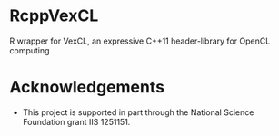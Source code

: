 RcppVexCL
=========

R wrapper for VexCL, an expressive C++11 header-library for OpenCL computing

# Acknowledgements
- This project is supported in part through the National Science Foundation grant IIS 1251151.

